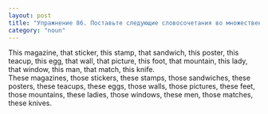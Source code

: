 ```yaml
---
layout: post
title: "Упражнение 86. Поставьте следующие словосочетания во множественное число."
category: "noun"
---
```

<section class="question">
This magazine, that sticker, this stamp, that sandwich, this poster, this teacup, this egg, that wall, that picture, this foot, that mountain, this lady, that window, this man, that match, this knife.
</section>

<section class="answer">
These magazines, those stickers, 
these stamps, those sandwiches, these posters, these teacups, these eggs, those 
walls, those pictures, these feet, those mountains, these ladies, those 
windows, these men, those matches, these knives.
</section>